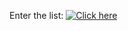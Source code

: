 Enter the list: [![Click here](https://img.shields.io/badge/Enter-blue.svg)](https://github.com/Mealman1551/ListOS/blob/main/ListOS.md)
